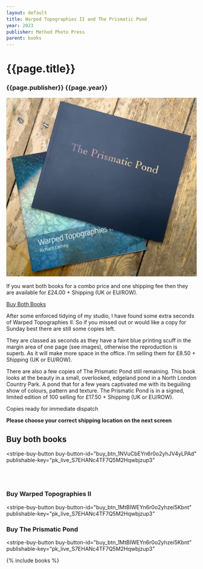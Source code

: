 ```yaml
---
layout: default
title: Warped Topographies II and The Prismatic Pond
year: 2023
publisher: Method Photo Press
parent: books
---
```


# {{page.title}}

### {{page.publisher}} {{page.year}}

![{{page.title}}](warped-prismatic.webp "{{page.title}}")

If you want both books for a combo price and one shipping fee then they are available for £24.00 + Shipping (UK or EU/ROW).

[Buy Both Books](#buy-both-books)

After some enforced tidying of my studio, I have found some extra seconds of Warped Topographies II. So if you missed out or would like a copy for Sunday best there are still some copies left.

They are classed as seconds as they have a faint blue printing scuff in the margin area of one page (see images), otherwise the reproduction is superb. As it will make more space in the office. I’m selling them for £8.50 + Shipping (UK or EU/ROW). 

There are also a few copies of The Prismatic Pond still remaining. This book looks at the beauty in a small, overlooked, edgeland pond in a North London Country Park. A pond that for a few years captivated me with its beguiling show of colours, pattern and texture. 
The Prismatic Pond is in a signed, limited edition of 100 selling for £17.50  + Shipping (UK or EU/ROW).

Copies ready for immediate dispatch


**Please choose your correct shipping location on the next screen**


## Buy both books

<script async
  src="https://js.stripe.com/v3/buy-button.js">
</script>

<stripe-buy-button
  buy-button-id="buy_btn_1NVuCbEYn6r0o2yhJV4yLPAd"
  publishable-key="pk_live_S7EHANc4TF7Q5M2Hqwbjzup3"
>
</stripe-buy-button>

<br />
<br />

<div style="display: inline;">

### Buy Warped Topographies II

<script async
  src="https://js.stripe.com/v3/buy-button.js">
</script>

<stripe-buy-button
  buy-button-id="buy_btn_1MtBIWEYn6r0o2yhzei5Kbnt"
  publishable-key="pk_live_S7EHANc4TF7Q5M2Hqwbjzup3"
>
</stripe-buy-button>

### Buy The Prismatic Pond

<script async
<script async
  src="https://js.stripe.com/v3/buy-button.js">
</script>

<stripe-buy-button
  buy-button-id="buy_btn_1MtBIWEYn6r0o2yhzei5Kbnt"
  publishable-key="pk_live_S7EHANc4TF7Q5M2Hqwbjzup3"
>
</stripe-buy-button>

</div>


{% include books %}